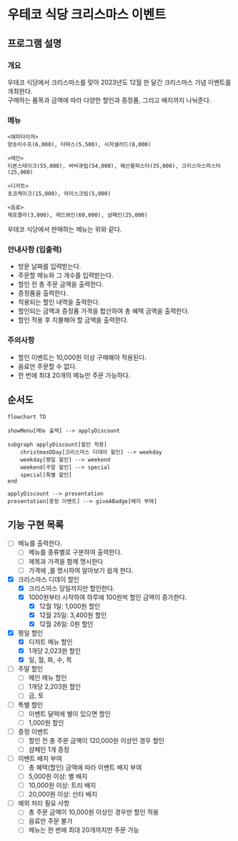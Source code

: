 # 우테코 식당 크리스마스 이벤트

## 프로그램 설명

### 개요
우테코 식당에서 크리스마스를 맞아 2023년도 12월 한 달간 크리스마스 기념 이벤트를 개최한다.  
구매하는 품목과 금액에 따라 다양한 할인과 증정품, 그리고 배지까지 나눠준다.

### 메뉴
```
<애피타이저>
양송이수프(6,000), 타파스(5,500), 시저샐러드(8,000)

<메인>
티본스테이크(55,000), 바비큐립(54,000), 해산물파스타(35,000), 크리스마스파스타(25,000)

<디저트>
초코케이크(15,000), 아이스크림(5,000)

<음료>
제로콜라(3,000), 레드와인(60,000), 샴페인(25,000)
```
우테코 식당에서 판매하는 메뉴는 위와 같다.

### 안내사항 (입출력)
- 방문 날짜를 입력받는다.
- 주문할 메뉴와 그 개수를 입력받는다.
- 할인 전 총 주문 금액을 출력한다.
- 증정품을 출력한다.
- 적용되는 할인 내역을 출력한다.
- 할인되는 금액과 증정품 가격을 합산하여 총 혜택 금액을 출력한다.
- 할인 적용 후 지불해야 할 금액을 출력한다.

### 주의사항
- 할인 이벤트는 10,000원 이상 구매해야 적용된다.
- 음료만 주문할 수 없다.
- 한 번에 최대 20개의 메뉴만 주문 가능하다.

## 순서도

```mermaid
flowchart TD
    
showMenu[메뉴 출력] --> applyDiscount

subgraph applyDiscount[할인 적용]
    christmasDDay[크리스마스 디데이 할인] --> weekday
    weekday[평일 할인] --> weekend
    weekend[주말 할인] --> special
    special[특별 할인]
end

applyDiscount --> presentation
presentation[증정 이벤트] --> giveABadge[배지 부여]
```

## 기능 구현 목록

- [ ] 메뉴를 출력한다.
  - [ ] 메뉴를 종류별로 구분하여 출력한다.
  - [ ] 제목과 가격을 함께 명시한다
  - [ ] 가격에 ,를 명시하여 알아보기 쉽게 한다.
- [x] 크리스마스 디데이 할인
  - [x] 크리스마스 당일까지만 할인한다.
  - [x] 1000원부터 시작하여 하루에 100원씩 할인 금액이 증가한다.
    - [x] 12월 1일: 1,000원 할인
    - [x] 12월 25일: 3,400원 할인
    - [x] 12월 26일: 0원 할인
- [x] 평일 할인
  - [x] 디저트 메뉴 할인
  - [x] 1개당 2,023원 할인
  - [x] 일, 월, 화, 수, 목
- [ ] 주말 할인
  - [ ] 메인 메뉴 할인
  - [ ] 1개당 2,203원 할인
  - [ ] 금, 토
- [ ] 특별 할인
  - [ ] 이벤트 달력에 별이 있으면 할인
  - [ ] 1,000원 할인
- [ ] 증정 이벤트
  - [ ] 할인 전 총 주문 금액이 120,000원 이상인 경우 할인
  - [ ] 샴페인 1개 증정
- [ ] 이벤트 배지 부여
  - [ ] 총 혜택(할인) 금액에 따라 이벤트 배지 부여
  - [ ] 5,000원 이상: 별 배지
  - [ ] 10,000원 이상: 트리 배지
  - [ ] 20,000원 이상: 산타 배지

- [ ] 예외 처리 필요 사항
  - [ ] 총 주문 금액이 10,000원 이상인 경우만 할인 적용
  - [ ] 음료만 주문 불가
  - [ ] 메뉴는 한 번에 최대 20개까지만 주문 가능
